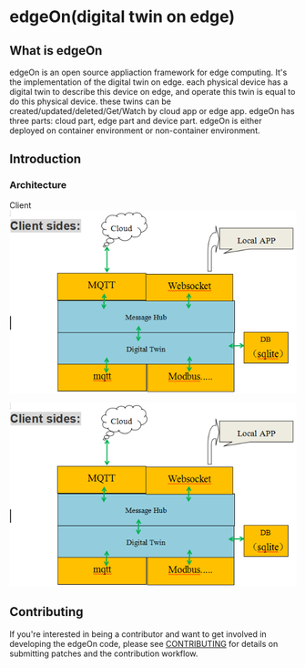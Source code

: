# edgeOn(digital twin on edge)

## What is edgeOn
edgeOn is an open source appliaction framework for edge computing. It's the implementation of the digital twin on edge. each physical device has a digital twin to describe this device on edge, and operate this twin is equal to do this physical device. these twins can be created/updated/deleted/Get/Watch by cloud app or edge app. edgeOn has three parts: cloud part, edge part and device part. edgeOn is either deployed on container environment or non-container environment.

## Introduction


### Architecture
Client
<img src="./docs/images/digitaltwin.png">


![Server Architecture](./docs/images/digitaltwin.png)


## Contributing

If you're interested in being a contributor and want to get involved in developing the edgeOn code, please see [CONTRIBUTING](CONTRIBUTING.md) for details on submitting patches and the contribution workflow.
